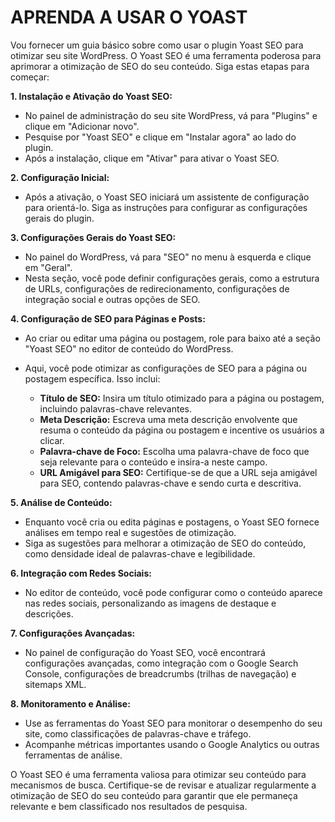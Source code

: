 # APRENDA A USAR O YOAST
Vou fornecer um guia básico sobre como usar o plugin Yoast SEO para otimizar seu site WordPress. O Yoast SEO é uma ferramenta poderosa para aprimorar a otimização de SEO do seu conteúdo. Siga estas etapas para começar:

**1. Instalação e Ativação do Yoast SEO:**

- No painel de administração do seu site WordPress, vá para "Plugins" e clique em "Adicionar novo".
- Pesquise por "Yoast SEO" e clique em "Instalar agora" ao lado do plugin.
- Após a instalação, clique em "Ativar" para ativar o Yoast SEO.

**2. Configuração Inicial:**

- Após a ativação, o Yoast SEO iniciará um assistente de configuração para orientá-lo. Siga as instruções para configurar as configurações gerais do plugin.

**3. Configurações Gerais do Yoast SEO:**

- No painel do WordPress, vá para "SEO" no menu à esquerda e clique em "Geral".
- Nesta seção, você pode definir configurações gerais, como a estrutura de URLs, configurações de redirecionamento, configurações de integração social e outras opções de SEO.

**4. Configuração de SEO para Páginas e Posts:**

- Ao criar ou editar uma página ou postagem, role para baixo até a seção "Yoast SEO" no editor de conteúdo do WordPress.
- Aqui, você pode otimizar as configurações de SEO para a página ou postagem específica. Isso inclui:

   - **Título de SEO:** Insira um título otimizado para a página ou postagem, incluindo palavras-chave relevantes.
   - **Meta Descrição:** Escreva uma meta descrição envolvente que resuma o conteúdo da página ou postagem e incentive os usuários a clicar.
   - **Palavra-chave de Foco:** Escolha uma palavra-chave de foco que seja relevante para o conteúdo e insira-a neste campo.
   - **URL Amigável para SEO:** Certifique-se de que a URL seja amigável para SEO, contendo palavras-chave e sendo curta e descritiva.

**5. Análise de Conteúdo:**

- Enquanto você cria ou edita páginas e postagens, o Yoast SEO fornece análises em tempo real e sugestões de otimização.
- Siga as sugestões para melhorar a otimização de SEO do conteúdo, como densidade ideal de palavras-chave e legibilidade.

**6. Integração com Redes Sociais:**

- No editor de conteúdo, você pode configurar como o conteúdo aparece nas redes sociais, personalizando as imagens de destaque e descrições.

**7. Configurações Avançadas:**

- No painel de configuração do Yoast SEO, você encontrará configurações avançadas, como integração com o Google Search Console, configurações de breadcrumbs (trilhas de navegação) e sitemaps XML.

**8. Monitoramento e Análise:**

- Use as ferramentas do Yoast SEO para monitorar o desempenho do seu site, como classificações de palavras-chave e tráfego.
- Acompanhe métricas importantes usando o Google Analytics ou outras ferramentas de análise.

O Yoast SEO é uma ferramenta valiosa para otimizar seu conteúdo para mecanismos de busca. Certifique-se de revisar e atualizar regularmente a otimização de SEO do seu conteúdo para garantir que ele permaneça relevante e bem classificado nos resultados de pesquisa.